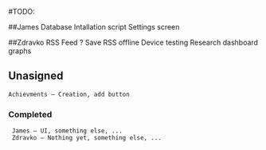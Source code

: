 #TODO:

##James
     Database Intallation script
     Settings screen


##Zdravko
     RSS Feed
    ? Save RSS offline
    Device testing
    Research dashboard graphs

## Unasigned
    Achievments – Creation, add button

### Completed
     James – UI, something else, ...
     Zdravko – Nothing yet, something else, ...
